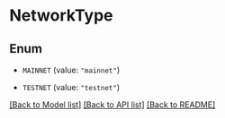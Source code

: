 # NetworkType

## Enum


* `MAINNET` (value: `"mainnet"`)

* `TESTNET` (value: `"testnet"`)


[[Back to Model list]](../README.md#documentation-for-models) [[Back to API list]](../README.md#documentation-for-api-endpoints) [[Back to README]](../README.md)


